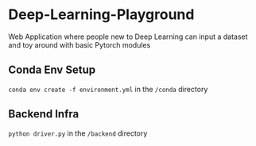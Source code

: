 # Deep-Learning-Playground
Web Application where people new to Deep Learning can input a dataset and toy around with basic Pytorch modules

## Conda Env Setup
`conda env create -f environment.yml` in the `/conda` directory

## Backend Infra
`python driver.py` in the `/backend` directory

